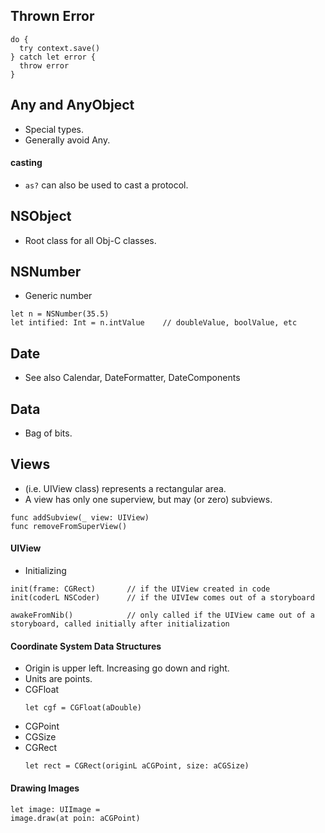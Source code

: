 ## Thrown Error
```
do {
  try context.save()
} catch let error {
  throw error
}
```

## Any and AnyObject
- Special types.
- Generally avoid Any.

#### casting
- `as?` can also be used to cast a protocol.

## NSObject
- Root class for all Obj-C classes.

## NSNumber
- Generic number
```
let n = NSNumber(35.5)
let intified: Int = n.intValue    // doubleValue, boolValue, etc
```

## Date
- See also Calendar, DateFormatter, DateComponents

## Data
- Bag of bits.

## Views
- (i.e. UIView class) represents a rectangular area.
- A view has only one superview, but may (or zero) subviews.
```
func addSubview(_ view: UIView)
func removeFromSuperView()
```

#### UIView
- Initializing
```
init(frame: CGRect)       // if the UIView created in code
init(coderL NSCoder)      // if the UIVIew comes out of a storyboard

awakeFromNib()            // only called if the UIView came out of a storyboard, called initially after initialization
```

#### Coordinate System Data Structures
- Origin is upper left. Increasing go down and right.
- Units are points.
- CGFloat
  ```
  let cgf = CGFloat(aDouble)
  ```
- CGPoint
- CGSize
- CGRect
  ```
  let rect = CGRect(originL aCGPoint, size: aCGSize)
  ```

#### Drawing Images
```
let image: UIImage =
image.draw(at poin: aCGPoint)
```
